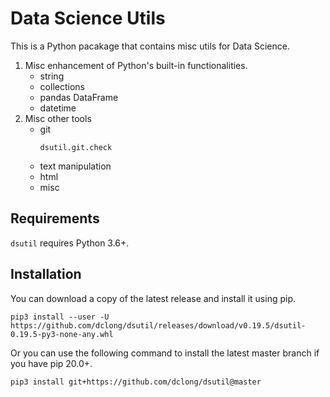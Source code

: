 # Data Science Utils

This is a Python pacakage that contains misc utils for Data Science.

1. Misc enhancement of Python's built-in functionalities.
    - string
    - collections
    - pandas DataFrame
    - datetime
2. Misc other tools
    - git
      ```
      dsutil.git.check
      ```
    - text manipulation
    - html
    - misc
    
## Requirements
`dsutil` requires Python 3.6+. 

## Installation

You can download a copy of the latest release and install it using pip.
```
pip3 install --user -U https://github.com/dclong/dsutil/releases/download/v0.19.5/dsutil-0.19.5-py3-none-any.whl
```
Or you can use the following command to install the latest master branch
if you have pip 20.0+.
```
pip3 install git+https://github.com/dclong/dsutil@master
```
